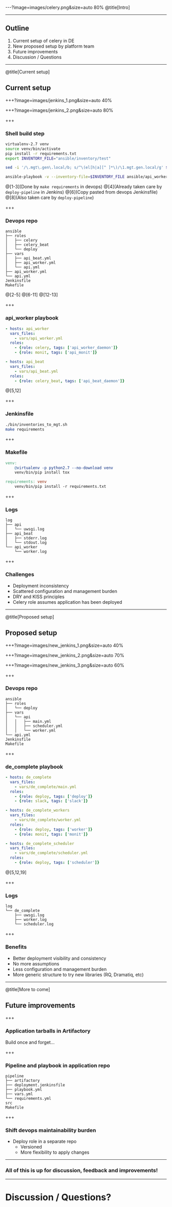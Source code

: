 ---?image=images/celery.png&size=auto 80%
@title[Intro]

---
## Outline

1. Current setup of celery in DE
2. New proposed setup by platform team
3. Future improvements
4. Discussion / Questions

---
@title[Current setup]

## Current setup

+++?image=images/jenkins_1.png&size=auto 40%

+++?image=images/jenkins_2.png&size=auto 80%

+++

### Shell build step

```sh
virtualenv-2.7 venv
source venv/bin/activate
pip install -r requirements.txt
export INVENTORY_FILE="ansible/inventory/test"

sed -i '/\.mgt\.gen\.local/b; s/^\(el[h|a][^ ]*\)/\1.mgt.gen.local/g' $INVENTORY_FILE

ansible-playbook -v --inventory-file=$INVENTORY_FILE ansible/api_worker.yml --limit=api_worker,api_beat --diff
```

@[1-3](Done by `make requirements` in devops)
@[4](Already taken care by `deploy-pipeline` in Jenkins)
@[6](Copy pasted from devops Jenkinsfile)
@[8](Also taken care by `deploy-pipeline`)


+++

### Devops repo

```text
ansible
├── roles
│   ├── celery
│   ├── celery_beat
│   └── deploy
├── vars
│   ├── api_beat.yml
│   ├── api_worker.yml
│   └── api.yml
├── api_worker.yml
└── api.yml
Jenkinsfile
Makefile
```

@[2-5]
@[6-11]
@[12-13]

+++

### api_worker playbook

```yaml
- hosts: api_worker
  vars_files:
    - vars/api_worker.yml
  roles:
    - {role: celery, tags: ['api_worker_daemon']}
    - {role: monit, tags: ['api_monit']}

- hosts: api_beat
  vars_files:
    - vars/api_beat.yml
  roles:
    - {role: celery_beat, tags: ['api_beat_daemon']}
```

@[5,12]

+++

### Jenkinsfile

```sh
./bin/inventories_to_mgt.sh
make requirements
```

+++

### Makefile

```makefile
venv:
	@virtualenv -p python2.7 --no-download venv
	venv/bin/pip install tox

requirements: venv
	venv/bin/pip install -r requirements.txt
```

+++

### Logs

```text
log
├── api
│   └── uwsgi.log
├── api_beat
│   ├── stderr.log
│   └── stdout.log
└── api_worker
    └── worker.log
```

+++

### Challenges

- Deployment inconsistency
- Scattered configuration and management burden
- DRY and KISS principles
- Celery role assumes application has been deployed

---
@title[Proposed setup]
## Proposed setup

+++?image=images/new_jenkins_1.png&size=auto 40%

+++?image=images/new_jenkins_2.png&size=auto 70%

+++?image=images/new_jenkins_3.png&size=auto 60%

+++

### Devops repo

```text
ansible
├── roles
│   └── deploy
├── vars
│   └── api
│   │   ├── main.yml
│   │   ├── scheduler.yml
│   │   └── worker.yml
└── api.yml
Jenkinsfile
Makefile
```

+++

### de_complete playbook

```yaml
- hosts: de_complete
  vars_files:
    - vars/de_complete/main.yml
  roles:
    - {role: deploy, tags: ['deploy']}
    - {role: slack, tags: ['slack']}

- hosts: de_complete_workers
  vars_files:
    - vars/de_complete/worker.yml
  roles:
    - {role: deploy, tags: ['worker']}
    - {role: monit, tags: ['monit']}

- hosts: de_complete_scheduler
  vars_files:
    - vars/de_complete/scheduler.yml
  roles:
    - {role: deploy, tags: ['scheduler']}
```

@[5,12,19]

+++

### Logs

```text
log
└── de_complete
    ├── uwsgi.log
    ├── worker.log
    └── scheduler.log
```

+++

### Benefits

- Better deployment visibility and consistency
- No more assumptions
- Less configuration and management burden
- More generic structure to try new libraries (RQ, Dramatiq, etc)

---
@title[More to come]

## Future improvements

+++

### Application tarballs in Artifactory

Build once and forget...

+++

### Pipeline and playbook in application repo

```text
pipeline
├── artifactory
├── deployment.jenkinsfile
├── playbook.yml
├── vars.yml
└── requirements.yml
src
Makefile
```

+++

### Shift devops maintainability burden

- Deploy role in a separate repo
    * Versioned
    * More flexibility to apply changes

---

### All of this is up for discussion, feedback and improvements!

---

# Discussion / Questions?

